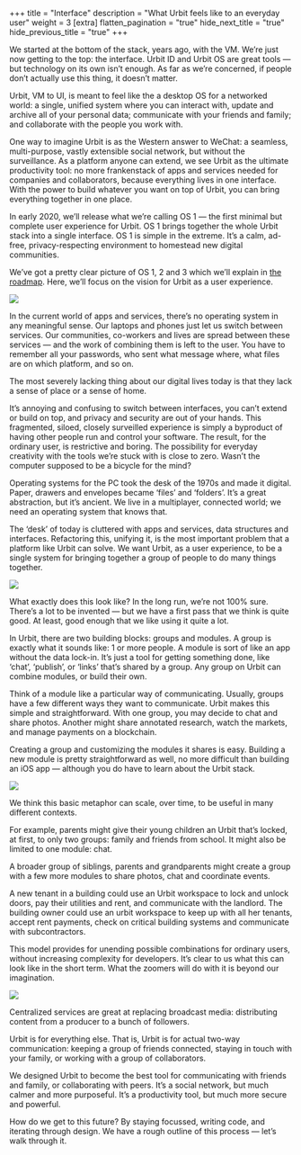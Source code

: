 +++
title = "Interface"
description = "What Urbit feels like to an everyday user"
weight = 3
[extra]
flatten_pagination = "true"
hide_next_title = "true"
hide_previous_title = "true"
+++

We started at the bottom of the stack, years ago, with the VM. We’re just now getting to the top: the interface. Urbit ID and Urbit OS are great tools — but technology on its own isn’t enough. As far as we’re concerned, if people don’t actually use this thing, it doesn’t matter.

Urbit, VM to UI, is meant to feel like the a desktop OS for a networked world: a single, unified system where you can interact with, update and archive all of your personal data; communicate with your friends and family; and collaborate with the people you work with.

One way to imagine Urbit is as the Western answer to WeChat: a seamless, multi-purpose, vastly extensible social network, but without the surveillance. As a platform anyone can extend, we see Urbit as the ultimate productivity tool: no more frankenstack of apps and services needed for companies and collaborators, because everything lives in one interface. With the power to build whatever you want on top of Urbit, you can bring everything together in one place.

In early 2020, we’ll release what we’re calling OS 1 — the first minimal but complete user experience for Urbit. OS 1 brings together the whole Urbit stack into a single interface. OS 1 is simple in the extreme. It’s a calm, ad-free, privacy-respecting environment to homestead new digital communities.

We’ve got a pretty clear picture of OS 1, 2 and 3 which we’ll explain in [the roadmap](/understanding-urbit/roadmap). Here, we’ll focus on the vision for Urbit as a user experience.

<img class="full w-100 mv4" src="https://media.urbit.org/site/understanding-urbit/project-history/uu-osn-1.svg"/>

In the current world of apps and services, there’s no operating system in any meaningful sense. Our laptops and phones just let us switch between services. Our communities, co-workers and lives are spread between these services — and the work of combining them is left to the user. You have to remember all your passwords, who sent what message where, what files are on which platform, and so on.

The most severely lacking thing about our digital lives today is that they lack a sense of place or a sense of home.

It’s annoying and confusing to switch between interfaces, you can’t extend or build on top, and privacy and security are out of your hands. This fragmented, siloed, closely surveilled experience is simply a byproduct of having other people run and control your software. The result, for the ordinary user, is restrictive and boring. The possibility for everyday creativity with the tools we’re stuck with is close to zero. Wasn’t the computer supposed to be a bicycle for the mind?

Operating systems for the PC took the desk of the 1970s and made it digital. Paper, drawers and envelopes became ‘files’ and ‘folders’. It’s a great abstraction, but it’s ancient. We live in a multiplayer, connected world; we need an operating system that knows that.

The ‘desk’ of today is cluttered with apps and services, data structures and interfaces. Refactoring this, unifying it, is the most important problem that a platform like Urbit can solve. We want Urbit, as a user experience, to be a single system for bringing together a group of people to do many things together.

![](https://media.urbit.org/site/understanding-urbit/your-last-computer/your-last-computer-waves%402x.png)

What exactly does this look like? In the long run, we’re not 100% sure. There’s a lot to be invented — but we have a first pass that we think is quite good. At least, good enough that we like using it quite a lot.

In Urbit, there are two building blocks: groups and modules. A group is exactly what it sounds like: 1 or more people. A module is sort of like an app without the data lock-in. It’s just a tool for getting something done, like ‘chat’, ‘publish’, or ‘links’ that’s shared by a group. Any group on Urbit can combine modules, or build their own.

Think of a module like a particular way of communicating. Usually, groups have a few different ways they want to communicate. Urbit makes this simple and straightforward. With one group, you may decide to chat and share photos. Another might share annotated research, watch the markets, and manage payments on a blockchain.

Creating a group and customizing the modules it shares is easy. Building a new module is pretty straightforward as well, no more difficult than building an iOS app — although you do have to learn about the Urbit stack.

<img class="full w-100 mv4" src="https://media.urbit.org/site/understanding-urbit/uu-osn-3.svg"/>

We think this basic metaphor can scale, over time, to be useful in many different contexts.

For example, parents might give their young children an Urbit that’s locked, at first, to only two groups: family and friends from school. It might also be limited to one module: chat.

A broader group of siblings, parents and grandparents might create a group with a few more modules to share photos, chat and coordinate events.

A new tenant in a building could use an Urbit workspace to lock and unlock doors, pay their utilities and rent, and communicate with the landlord. The building owner could use an urbit workspace to keep up with all her tenants, accept rent payments, check on critical building systems and communicate with subcontractors.

This model provides for unending possible combinations for ordinary users, without increasing complexity for developers. It’s clear to us what this can look like in the short term. What the zoomers will do with it is beyond our imagination.

<img class="full w-100 mv4" src="https://media.urbit.org/site/understanding-urbit/uu-osn-4.svg"/>

Centralized services are great at replacing broadcast media: distributing content from a producer to a bunch of followers.

Urbit is for everything else. That is, Urbit is for actual two-way communication: keeping a group of friends connected, staying in touch with your family, or working with a group of collaborators.

We designed Urbit to become the best tool for communicating with friends and family, or collaborating with peers. It’s a social network, but much calmer and more purposeful. It’s a productivity tool, but much more secure and powerful.

How do we get to this future? By staying focussed, writing code, and iterating through design. We have a rough outline of this process — let’s walk through it.
